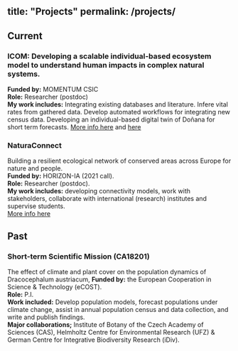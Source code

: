 
title: "Projects"
permalink: /projects/
---

## Current

### ICOM: Developing a scalable individual-based ecosystem model to understand human impacts in complex natural systems.  
**Funded by:** MOMENTUM CSIC  
**Role:** Researcher (postdoc)  
**My work includes:** Integrating existing databases and literature. Infere vital rates from gathered data. Develop automated workflows for integrating new census data. Developing an individual-based digital twin of Doñana for short term forecasts.
[More info here](https://globalchangeeco.com/icom) and [here]()

### NaturaConnect
Building a resilient ecological network of conserved areas across Europe for nature and people.   
**Funded by:** HORIZON-IA (2021 call).  
**Role:** Researcher (postdoc).  
**My work includes:** developing connectivity models, work with stakeholders, collaborate with international (research) institutes and supervise students.  
[More info here](https://naturaconnect.eu/)

## Past

### Short-term Scientific Mission (CA18201)
The effect of climate and plant cover on the population dynamics of Dracocephalum austriacum,
**Funded by:** the European Cooperation in Science & Technology (eCOST).  
**Role:** P.I.  
**Work included:** Develop population models, forecast populations under climate change, assist in annual population census and data collection, and write and publish
findings.  
**Major collaborations;** Institute of Botany of the Czech Academy of Sciences (CAS), Helmholtz Centre for Environmental Research (UFZ) & German Centre for Integrative
Biodiversity Research (iDiv).  
